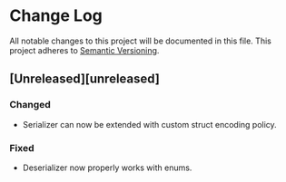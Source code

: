# Change Log
All notable changes to this project will be documented in this file.
This project adheres to [Semantic Versioning](http://semver.org/).

## [Unreleased][unreleased]
### Changed
- Serializer can now be extended with custom struct encoding policy.

### Fixed
- Deserializer now properly works with enums.
